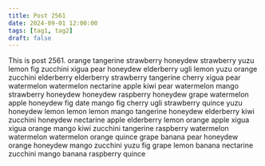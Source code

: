 ```yaml
---
title: Post 2561
date: 2024-09-01 12:00:00
tags: [tag1, tag2]
draft: false
---
```

This is post 2561.
orange
tangerine
strawberry
honeydew
strawberry
yuzu
lemon
fig
zucchini
xigua
pear
honeydew
elderberry
ugli
lemon
yuzu
orange
zucchini
elderberry
elderberry
strawberry
tangerine
cherry
xigua
pear
watermelon
watermelon
nectarine
apple
kiwi
pear
watermelon
mango
strawberry
honeydew
honeydew
raspberry
honeydew
grape
watermelon
apple
honeydew
fig
date
mango
fig
cherry
ugli
strawberry
quince
yuzu
honeydew
lemon
lemon
lemon
mango
tangerine
honeydew
elderberry
kiwi
zucchini
honeydew
nectarine
apple
elderberry
lemon
orange
apple
xigua
xigua
orange
mango
kiwi
zucchini
tangerine
raspberry
watermelon
watermelon
watermelon
orange
quince
grape
banana
pear
honeydew
orange
honeydew
mango
zucchini
yuzu
fig
grape
lemon
banana
nectarine
zucchini
mango
banana
raspberry
quince
